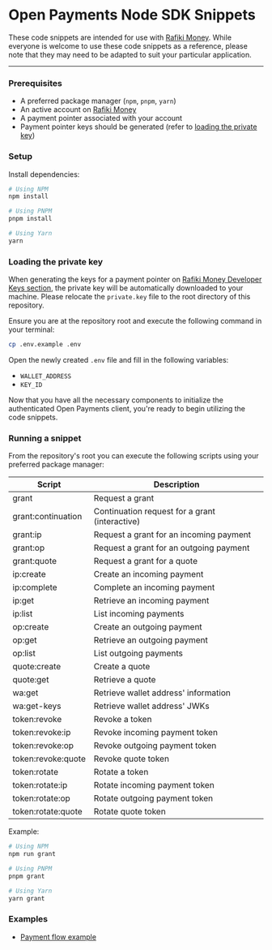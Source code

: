 # Open Payments Node SDK Snippets

These code snippets are intended for use with <a href="https://rafiki.money" target="_blank">Rafiki Money</a>. While
everyone is welcome to use these code snippets as a reference, please note that they may need to be adapted to suit your
particular application.

---

### Prerequisites

-   A preferred package manager (`npm`, `pnpm`, `yarn`)
-   An active account on <a href="https://rafiki.money" target="_blank">Rafiki Money</a>
-   A payment pointer associated with your account
-   Payment pointer keys should be generated (refer to [loading the private key](#loading-the-private-key))

### Setup

Install dependencies:

```sh
# Using NPM
npm install

# Using PNPM
pnpm install

# Using Yarn
yarn
```

### Loading the private key

When generating the keys for a payment pointer on
<a href="https://rafiki.money/settings/developer-keys" target="_blank">Rafiki Money Developer Keys section</a>, the
private key will be automatically downloaded to your machine. Please relocate the `private.key` file to the root
directory of this repository.

Ensure you are at the repository root and execute the following command in your terminal:

```sh
cp .env.example .env
```

Open the newly created `.env` file and fill in the following variables:

-   `WALLET_ADDRESS`
-   `KEY_ID`

Now that you have all the necessary components to initialize the authenticated Open Payments client, you're ready to
begin utilizing the code snippets.

### Running a snippet

From the repository's root you can execute the following scripts using your preferred package manager:

| Script             | Description                                    |
| ------------------ | ---------------------------------------------- |
| grant              | Request a grant                                |
| grant:continuation | Continuation request for a grant (interactive) |
| grant:ip           | Request a grant for an incoming payment        |
| grant:op           | Request a grant for an outgoing payment        |
| grant:quote        | Request a grant for a quote                    |
| ip:create          | Create an incoming payment                     |
| ip:complete        | Complete an incoming payment                   |
| ip:get             | Retrieve an incoming payment                   |
| ip:list            | List incoming payments                         |
| op:create          | Create an outgoing payment                     |
| op:get             | Retrieve an outgoing payment                   |
| op:list            | List outgoing payments                         |
| quote:create       | Create a quote                                 |
| quote:get          | Retrieve a quote                               |
| wa:get             | Retrieve wallet address' information           |
| wa:get-keys        | Retrieve wallet address' JWKs                  |
| token:revoke       | Revoke a token                                 |
| token:revoke:ip    | Revoke incoming payment token                  |
| token:revoke:op    | Revoke outgoing payment token                  |
| token:revoke:quote | Revoke quote token                             |
| token:rotate       | Rotate a token                                 |
| token:rotate:ip    | Rotate incoming payment token                  |
| token:rotate:op    | Rotate outgoing payment token                  |
| token:rotate:quote | Rotate quote token                             |

Example:

```sh
# Using NPM
npm run grant

# Using PNPM
pnpm grant

# Using Yarn
yarn grant
```

### Examples

-   [Payment flow example](./examples/payment-flow.md)
